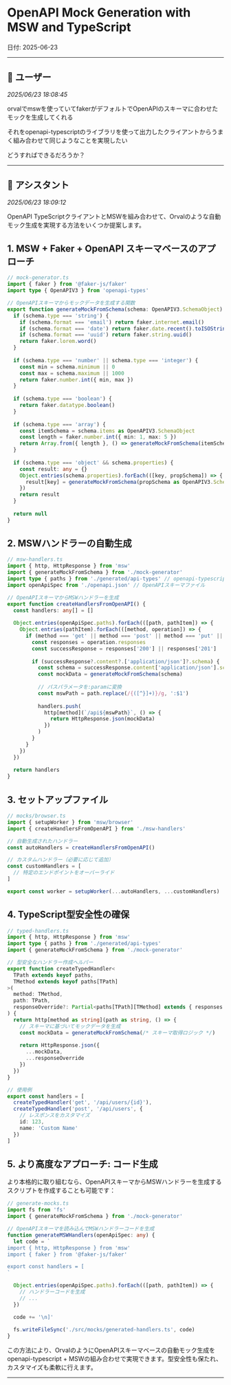# OpenAPI Mock Generation with MSW and TypeScript

日付: 2025-06-23

---

## 👤 ユーザー
*2025/06/23 18:08:45*

orvalでmswを使っていてfakerがデフォルトでOpenAPIのスキーマに合わせたモックを生成してくれる

それをopenapi-typescriptのライブラリを使って出力したクライアントからうまく組み合わせて同じようなことを実現したい

どうすればできるだろうか？

---

## 🤖 アシスタント
*2025/06/23 18:09:12*

OpenAPI TypeScriptクライアントとMSWを組み合わせて、Orvalのような自動モック生成を実現する方法をいくつか提案します。

## 1. MSW + Faker + OpenAPI スキーマベースのアプローチ

```typescript
// mock-generator.ts
import { faker } from '@faker-js/faker'
import type { OpenAPIV3 } from 'openapi-types'

// OpenAPIスキーマからモックデータを生成する関数
export function generateMockFromSchema(schema: OpenAPIV3.SchemaObject): any {
  if (schema.type === 'string') {
    if (schema.format === 'email') return faker.internet.email()
    if (schema.format === 'date') return faker.date.recent().toISOString()
    if (schema.format === 'uuid') return faker.string.uuid()
    return faker.lorem.word()
  }
  
  if (schema.type === 'number' || schema.type === 'integer') {
    const min = schema.minimum || 0
    const max = schema.maximum || 1000
    return faker.number.int({ min, max })
  }
  
  if (schema.type === 'boolean') {
    return faker.datatype.boolean()
  }
  
  if (schema.type === 'array') {
    const itemSchema = schema.items as OpenAPIV3.SchemaObject
    const length = faker.number.int({ min: 1, max: 5 })
    return Array.from({ length }, () => generateMockFromSchema(itemSchema))
  }
  
  if (schema.type === 'object' && schema.properties) {
    const result: any = {}
    Object.entries(schema.properties).forEach(([key, propSchema]) => {
      result[key] = generateMockFromSchema(propSchema as OpenAPIV3.SchemaObject)
    })
    return result
  }
  
  return null
}
```

## 2. MSWハンドラーの自動生成

```typescript
// msw-handlers.ts
import { http, HttpResponse } from 'msw'
import { generateMockFromSchema } from './mock-generator'
import type { paths } from './generated/api-types' // openapi-typescriptで生成された型
import openApiSpec from './openapi.json' // OpenAPIスキーマファイル

// OpenAPIスキーマからMSWハンドラーを生成
export function createHandlersFromOpenAPI() {
  const handlers: any[] = []
  
  Object.entries(openApiSpec.paths).forEach(([path, pathItem]) => {
    Object.entries(pathItem).forEach(([method, operation]) => {
      if (method === 'get' || method === 'post' || method === 'put' || method === 'delete') {
        const responses = operation.responses
        const successResponse = responses['200'] || responses['201']
        
        if (successResponse?.content?.['application/json']?.schema) {
          const schema = successResponse.content['application/json'].schema
          const mockData = generateMockFromSchema(schema)
          
          // パスパラメータを:paramに変換
          const mswPath = path.replace(/{([^}]+)}/g, ':$1')
          
          handlers.push(
            http[method](`/api${mswPath}`, () => {
              return HttpResponse.json(mockData)
            })
          )
        }
      }
    })
  })
  
  return handlers
}
```

## 3. セットアップファイル

```typescript
// mocks/browser.ts
import { setupWorker } from 'msw/browser'
import { createHandlersFromOpenAPI } from './msw-handlers'

// 自動生成されたハンドラー
const autoHandlers = createHandlersFromOpenAPI()

// カスタムハンドラー（必要に応じて追加）
const customHandlers = [
  // 特定のエンドポイントをオーバーライド
]

export const worker = setupWorker(...autoHandlers, ...customHandlers)
```

## 4. TypeScript型安全性の確保

```typescript
// typed-handlers.ts
import { http, HttpResponse } from 'msw'
import type { paths } from './generated/api-types'
import { generateMockFromSchema } from './mock-generator'

// 型安全なハンドラー作成ヘルパー
export function createTypedHandler<
  TPath extends keyof paths,
  TMethod extends keyof paths[TPath]
>(
  method: TMethod,
  path: TPath,
  responseOverride?: Partial<paths[TPath][TMethod] extends { responses: infer R } ? R : never>
) {
  return http[method as string](path as string, () => {
    // スキーマに基づいてモックデータを生成
    const mockData = generateMockFromSchema(/* スキーマ取得ロジック */)
    
    return HttpResponse.json({
      ...mockData,
      ...responseOverride
    })
  })
}

// 使用例
export const handlers = [
  createTypedHandler('get', '/api/users/{id}'),
  createTypedHandler('post', '/api/users', {
    // レスポンスをカスタマイズ
    id: 123,
    name: 'Custom Name'
  })
]
```

## 5. より高度なアプローチ: コード生成

より本格的に取り組むなら、OpenAPIスキーマからMSWハンドラーを生成するスクリプトを作成することも可能です：

```typescript
// generate-mocks.ts
import fs from 'fs'
import { generateMockFromSchema } from './mock-generator'

// OpenAPIスキーマを読み込んでMSWハンドラーコードを生成
function generateMSWHandlers(openApiSpec: any) {
  let code = `
import { http, HttpResponse } from 'msw'
import { faker } from '@faker-js/faker'

export const handlers = [
`

  Object.entries(openApiSpec.paths).forEach(([path, pathItem]) => {
    // ハンドラーコードを生成
    // ...
  })

  code += '\n]'
  
  fs.writeFileSync('./src/mocks/generated-handlers.ts', code)
}
```

この方法により、OrvalのようにOpenAPIスキーマベースの自動モック生成をopenapi-typescript + MSWの組み合わせで実現できます。型安全性も保たれ、カスタマイズも柔軟に行えます。

---
